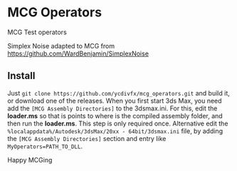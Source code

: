 # MCG Operators
MCG Test operators

Simplex Noise adapted to MCG from https://github.com/WardBenjamin/SimplexNoise

## Install
Just `git clone https://github.com/ycdivfx/mcg_operators.git` and build it, or download one of the releases.
When you first start 3ds Max, you need add the `[MCG Assembly Directories]` to the 3dsmax.ini. For this, edit the **loader.ms** so that is points to where is the compiled assembly folder, and then run the **loader.ms**. This step is only required once. Alternative edit the `%localappdata%/Autodesk/3dsMax/20xx - 64bit/3dsmax.ini` file, by adding the `[MCG Assembly Directories]` section and entry like `MyOperators=PATH_TO_DLL`.

Happy MCGing
